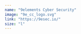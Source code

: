 ```yaml
---
name: "9elements Cyber Security"
image: "9e_cc_logo.svg"
link: "https://9esec.io/"
size: "l"
---
```

